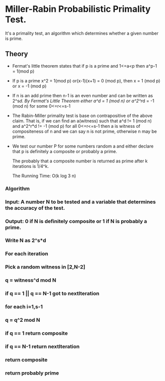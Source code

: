 # Miller-Rabin Probabilistic Primality Test.

  It's a primality test, an algorithm which determines whether a given number is prime.
 
## Theory
 
 * Fermat's little theorem states that if p is a prime and 1<=a<p then a^p-1 = 1(mod p)

 * If p is a prime x^2 = 1(mod p) or(x-1)(x+1) = 0 (mod p), then x = 1 (mod p) or x = -1 (mod p)

 * If n is an add prime then n-1 is an even number and can be written as 2^s*d. By Fermat's Little Theorem 
    either a^d = 1 (mod n) or a^2^r*d = -1 (mod n) for some 0<=r<=s-1

 * The Rabin-Miller primality test is base on contrapositive of the above claim. That is, if we can find an
    a(witness) such that a^d != 1 (mod n) and a^2^r*d != -1 (mod p) for all 0<=r<=s-1 then a is witness of compositeness
    of n and we can say n is not prime, otherwise n may be prime.  

 * We test our number P for some numbers random a and either declare that p is definitely a composite or probably 
    a prime. 

    The probably that a composite number is returned as prime after k iterations is 1/4^k.
  
     The Running Time: O(k log 3 n)

###  Algorithm
### 
###  Input: A number N to be tested and a variable that determines the accuracy of the test.

###  Output: 0 if N is definitely composite or 1 if N is probably a prime.
###
###  Write N as 2^s*d
###  For each iteration
###        Pick a random witness in [2,N-2]
###        q = witness^d mod N
###        if q == 1 || q == N-1 got to nextIteration
###         for each i=1,s-1
###            q = q^2 mod N
###             if q == 1 return composite
###            if q == N-1 return nextIteration      
###         return composite
###  return probably prime                      